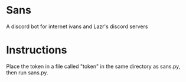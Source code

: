 # Sans
A discord bot for internet ivans and Lazr's discord servers
# Instructions
Place the token in a file called "token" in the same directory as sans.py, then run sans.py.
